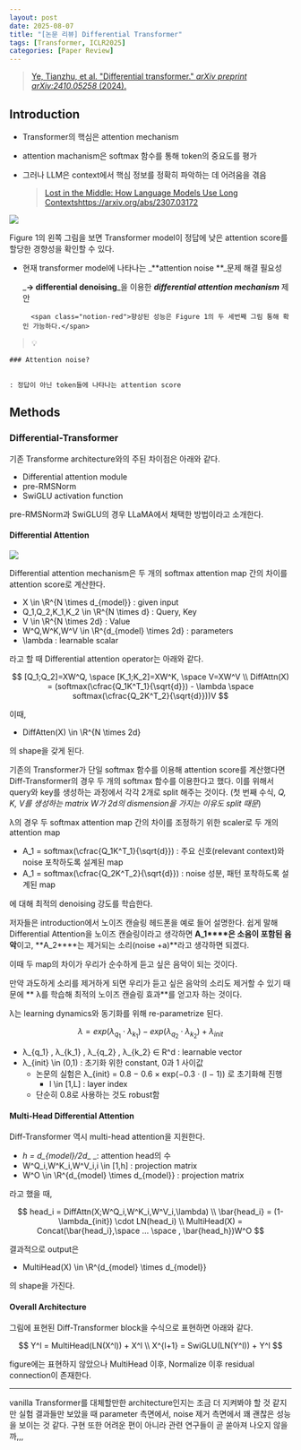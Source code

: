```yaml
---
layout: post
date: 2025-08-07
title: "[논문 리뷰] Differential Transformer"
tags: [Transformer, ICLR2025]
categories: [Paper Review]
---
```


> [Ye, Tianzhu, et al. "Differential transformer." ](https://arxiv.org/abs/2410.05258)[_arXiv preprint arXiv:2410.05258_](https://arxiv.org/abs/2410.05258)[ (2024).](https://arxiv.org/abs/2410.05258)



## Introduction

- Transformer의 핵심은 attention mechanism
- attention machanism은 softmax 함수를 통해 token의 중요도를 평가
- 그러나 LLM은 context에서 핵심 정보를 정확히 파악하는 데 어려움을 겪음

	> [Lost in the Middle: How Language Models Use Long Contextshttps://arxiv.org/abs/2307.03172](https://arxiv.org/abs/2307.03172)


![](https://prod-files-secure.s3.us-west-2.amazonaws.com/542b861c-36a8-4051-84e5-8804b6728dba/9083ea56-691a-4752-ae26-47f403431ac8/image.png?X-Amz-Algorithm=AWS4-HMAC-SHA256&X-Amz-Content-Sha256=UNSIGNED-PAYLOAD&X-Amz-Credential=ASIAZI2LB4667AKOWP5Q%2F20250930%2Fus-west-2%2Fs3%2Faws4_request&X-Amz-Date=20250930T210059Z&X-Amz-Expires=3600&X-Amz-Security-Token=IQoJb3JpZ2luX2VjEG0aCXVzLXdlc3QtMiJHMEUCIQCKihvtX4rpyFqHcRHKtyx4UgLF9r%2BEIrEfc7eMmPR8XgIgIffEbmbFoVl3xC6GDFbaNhN0PPcwvxl47vTYTWrFmxwqiAQI9v%2F%2F%2F%2F%2F%2F%2F%2F%2F%2FARAAGgw2Mzc0MjMxODM4MDUiDP3y9c2ndBMI%2B9fC6ircA556pypRGMutFUlutU22pVlYo9iG%2Fqcn5Hpd8RLz%2Bzpq5pZ%2Blg0UP%2Fg3C0mVG1CdiWDssv3Ez1yFPaXom3ol4y8f07Jb%2Bs8twjZNg1Q24AyW4YHpjh3ynW8kZn86N7GXOe%2ByH9M2O%2FHsEPcQJc5nfj2x8zY7zZlTpdK67Jko2rr3IqdwACpJxvEsd%2BPgX8Ldnw4zSc%2FveybKg5a9e2kNs2kN3Qu5HwJLdcdWFayiJcSS%2BavwTnsOpSXy4o1QcrPzGQbWRNHbI8i7ZF9GZyBs53ipFS9A%2FGwiykceNZ6NOVitB75FzPl%2FLFB7gClzuCJ8fW%2BqcHRSGXYo6yCuKDllHn7qq3DeSf8IvCECjCl%2BorNagdWSvCHHwrt453GbKMUlSCNFuZj3Icvq1KF7Z7AVYMHaOgLkdup%2BRy2iCSkviDHh%2Few8PEiDtr282AqU0WLSe7ynG%2BFEQoqH7QUBjtIY%2FggclInL16BSJgvN%2FoXyW4%2FdfkAI%2FTJgCwKGbaRBs7WxAD8GATY3%2BzL3GZrD1MZWL2B11fykOuYrkWx9Y8XqnUsci2sR%2FIlD8Afkff%2FFk6cAAKl1HVJbXPYugQxZ6uOKVp%2FHWat0A2LvIAPelYMcgHyCwzAs3vAb3rchSM7SMNH58MYGOqUBiQn6c2%2Ff6xh9cxSHObHc1DGOJga%2BaTDepDTaVkM5lmYCckbz%2FTlnvYzY5NmQjt2Y%2FOUoiQzmGzfVeY05KVusDgu7jGXofb2EFg8xGF0ef4sk3AvRvpRMr1J5SLAAahefeX5%2BrgAz3lNwjY2OCoH%2Fq0hXNlpX6RaVGuQkGn3Y9s1NtMexBM7dKfLGP%2F3TLiYYQS%2BgofJ0xi%2BlVaKYu%2BGuLwjm1OE1&X-Amz-Signature=e28821a69084c4cc52c8bd7ea86585ec89efef4e83d0ce8dd3f29f3f3d8ae142&X-Amz-SignedHeaders=host&x-amz-checksum-mode=ENABLED&x-id=GetObject)


Figure 1의 왼쪽 그림을 보면 Transformer model이 정답에 낮은 attention score를 할당한 경향성을 확인할 수 있다.

- 현재 transformer model에 나타나는 _**attention noise **_문제 해결 필요성

	_**→ differential denoising**_을 이용한 _**differential attention mechanism**_ 제안


		<span class="notion-red">향상된 성능은 Figure 1의 두 세번째 그림 통해 확인 가능하다.</span>


> 💡 


	### Attention noise?


	: 정답이 아닌 token들에 나타나는 attention score



## Methods



### Differential-Transformer


기존 Transforme architecture와의 주된 차이점은 아래와 같다.

- Differential attention module
- pre-RMSNorm
- SwiGLU activation function

pre-RMSNorm과 SwiGLU의 경우 LLaMA에서 채택한 방법이라고 소개한다.



#### Differential Attention


![](https://prod-files-secure.s3.us-west-2.amazonaws.com/542b861c-36a8-4051-84e5-8804b6728dba/116d70b2-1963-4810-9167-f4c7d8a06e8f/image.png?X-Amz-Algorithm=AWS4-HMAC-SHA256&X-Amz-Content-Sha256=UNSIGNED-PAYLOAD&X-Amz-Credential=ASIAZI2LB4667AKOWP5Q%2F20250930%2Fus-west-2%2Fs3%2Faws4_request&X-Amz-Date=20250930T210059Z&X-Amz-Expires=3600&X-Amz-Security-Token=IQoJb3JpZ2luX2VjEG0aCXVzLXdlc3QtMiJHMEUCIQCKihvtX4rpyFqHcRHKtyx4UgLF9r%2BEIrEfc7eMmPR8XgIgIffEbmbFoVl3xC6GDFbaNhN0PPcwvxl47vTYTWrFmxwqiAQI9v%2F%2F%2F%2F%2F%2F%2F%2F%2F%2FARAAGgw2Mzc0MjMxODM4MDUiDP3y9c2ndBMI%2B9fC6ircA556pypRGMutFUlutU22pVlYo9iG%2Fqcn5Hpd8RLz%2Bzpq5pZ%2Blg0UP%2Fg3C0mVG1CdiWDssv3Ez1yFPaXom3ol4y8f07Jb%2Bs8twjZNg1Q24AyW4YHpjh3ynW8kZn86N7GXOe%2ByH9M2O%2FHsEPcQJc5nfj2x8zY7zZlTpdK67Jko2rr3IqdwACpJxvEsd%2BPgX8Ldnw4zSc%2FveybKg5a9e2kNs2kN3Qu5HwJLdcdWFayiJcSS%2BavwTnsOpSXy4o1QcrPzGQbWRNHbI8i7ZF9GZyBs53ipFS9A%2FGwiykceNZ6NOVitB75FzPl%2FLFB7gClzuCJ8fW%2BqcHRSGXYo6yCuKDllHn7qq3DeSf8IvCECjCl%2BorNagdWSvCHHwrt453GbKMUlSCNFuZj3Icvq1KF7Z7AVYMHaOgLkdup%2BRy2iCSkviDHh%2Few8PEiDtr282AqU0WLSe7ynG%2BFEQoqH7QUBjtIY%2FggclInL16BSJgvN%2FoXyW4%2FdfkAI%2FTJgCwKGbaRBs7WxAD8GATY3%2BzL3GZrD1MZWL2B11fykOuYrkWx9Y8XqnUsci2sR%2FIlD8Afkff%2FFk6cAAKl1HVJbXPYugQxZ6uOKVp%2FHWat0A2LvIAPelYMcgHyCwzAs3vAb3rchSM7SMNH58MYGOqUBiQn6c2%2Ff6xh9cxSHObHc1DGOJga%2BaTDepDTaVkM5lmYCckbz%2FTlnvYzY5NmQjt2Y%2FOUoiQzmGzfVeY05KVusDgu7jGXofb2EFg8xGF0ef4sk3AvRvpRMr1J5SLAAahefeX5%2BrgAz3lNwjY2OCoH%2Fq0hXNlpX6RaVGuQkGn3Y9s1NtMexBM7dKfLGP%2F3TLiYYQS%2BgofJ0xi%2BlVaKYu%2BGuLwjm1OE1&X-Amz-Signature=42bc1452231e11c4171693272c88b37ac18c70e318f4288b4260d0c13cbdb503&X-Amz-SignedHeaders=host&x-amz-checksum-mode=ENABLED&x-id=GetObject)


Differential attention mechanism은 두 개의 softmax attention map 간의 차이를 attention score로 계산한다.

- X \in \R^{N \times d\_{model}} : given input
- Q\_1,Q\_2,K\_1,K\_2 \in \R^{N \times d} : Query, Key
- V \in \R^{N \times 2d} : Value
- W^Q,W^K,W^V \in \R^{d\_{model} \times 2d} : parameters
- \lambda : learnable scalar

라고 할 때 Differential attention operator는 아래와 같다.


$$
[Q_1;Q_2]=XW^Q, \space [K_1;K_2]=XW^K, \space V=XW^V \\
DiffAttn(X) = (softmax(\cfrac{Q_1K^T_1}{\sqrt{d}}) - \lambda \space softmax(\cfrac{Q_2K^T_2}{\sqrt{d}}))V
$$


이때,

- DiffAtten(X) \in \R^{N \times 2d}

의 shape을 갖게 된다.


기존의 Transformer가 단일 softmax 함수를 이용해 attention score를 계산했다면 Diff-Transformer의 경우 두 개의 softmax 함수를 이용한다고 했다. 이를 위해서 query와 key를 생성하는 과정에서 각각 2개로 split 해주는 것이다. <span class="notion-red">(첫 번째 수식, </span><span class="notion-red">_Q, K, V를 생성하는 matrix W가 2d의 dismension을 가지는 이유도 split 때문_</span><span class="notion-red">)</span>


 λ의 경우 두 softmax attention map 간의 차이를 조정하기 위한 scaler로 두 개의 attention map

- A\_1 = softmax(\cfrac{Q\_1K^T\_1}{\sqrt{d}}) : 주요 신호(relevant context)와 noise 포착하도록 설계된 map
- A\_1 = softmax(\cfrac{Q\_2K^T\_2}{\sqrt{d}}) : noise 성분, 패턴 포착하도록 설계된 map 

에 대해 최적의 denoising 강도를 학습한다.


저자들은 introduction에서 노이즈 캔슬링 헤드폰을 예로 들어 설명한다. 쉽게 말해 Differential Attention을 노이즈 캔슬링이라고 생각하면 **A\_1****은 소음이 포함된 음악**이고, **A\_2****는 제거되는 소리(noise +a)**라고 생각하면 되겠다. 


이때 두 map의 차이가 우리가 순수하게 듣고 싶은 음악이 되는 것이다. 


만약 과도하게 소리를 제거하게 되면 우리가 듣고 싶은 음악의 소리도 제거할 수 있기 때문에 ** λ를 학습해 최적의 노이즈 캔슬링 효과**를 얻고자 하는 것이다.


λ는 learning dynamics와 동기화를 위해 re-parametrize 된다.


$$
\lambda = exp(\lambda_{q_1} \cdot \lambda_{k_1}) - exp(\lambda_{q_2} \cdot \lambda_{k_2}) + \lambda_{init}
$$

- λ\_{q\_1} , λ\_{k\_1} , λ\_{q\_2} , λ\_{k\_2} ∈ R^d : learnable vector
- λ\_{init} \in (0,1) : 초기화 위한 constant, 0과 1 사이값
	- 논문의 실험은 λ\_{init} = 0.8 − 0.6 × exp(−0.3 · (l − 1)) 로 초기화해 진행
		- l \in [1,L] : layer index
	- 단순히 0.8로 사용하는 것도 robust함


#### **Multi-Head Differential Attention**


Diff-Transformer 역시 multi-head attention을 지원한다.

- _h = d\_{model}/2d__ _: attention head의 수
- W^Q\_i,W^K\_i,W^V\_i,i \in [1,h] : projection matrix
- W^O \in \R^{d\_{model} \times d\_{model}} : projection matrix

라고 했을 때,


$$
head_i = DiffAttn(X;W^Q_i,W^K_i,W^V_i,\lambda) \\
\bar{head_i} = (1-\lambda_{init}) \cdot LN(head_i) \\
MultiHead(X) = Concat(\bar{head_i},\space ... \space , \bar{head_h})W^O
$$


결과적으로 output은

- MultiHead(X) \in \R^{d\_{model} \times d\_{model}}

의 shape을 가진다.



#### Overall Architecture


그림에 표현된 Diff-Transformer block을 수식으로 표현하면 아래와 같다.


$$
Y^l = MultiHead(LN(X^l)) + X^l \\
X^{l+1} = SwiGLU(LN(Y^l)) + Y^l
$$


figure에는 표현하지 않았으나 MultiHead 이후, Normalize 이후 residual connection이 존재한다.


---


vanilla Transformer를 대체할만한 architecture인지는 조금 더 지켜봐야 할 것 같지만 실험 결과들만 보았을 때 parameter 측면에서, noise 제거 측면에서 꽤 괜찮은 성능을 보이는 것 같다. 구현 또한 어려운 편이 아니라 관련 연구들이 곧 쏟아져 나오지 않을까,,,


